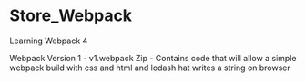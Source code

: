 # Store_Webpack
Learning Webpack 4

Webpack Version 1 - v1.webpack Zip - Contains code that will allow a simple webpack build with css and html and lodash hat writes a string on browser


